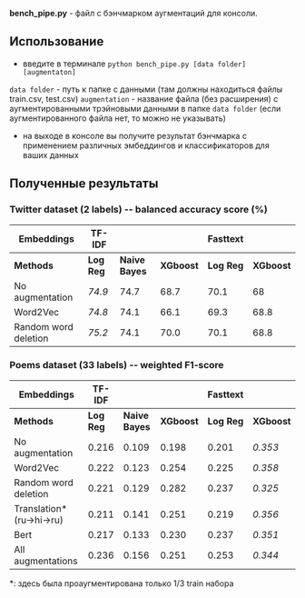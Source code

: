 **bench_pipe.py** - файл с бэнчмарком аугментаций для консоли.

## Использование
* введите в терминале `python bench_pipe.py [data folder] [augmentaton]`

`data folder` - путь к папке с данными (там должны находиться файлы train.csv, test.csv)
`augmentation` - название файла (без расширения) с аугментированными трэйновыми данными в папке `data folder` (если аугментированного файла нет, то можно не указывать)

* на выходе в консоле вы получите результат бэнчмарка с применением различных эмбеддингов и классификаторов для ваших данных

## Полученные результаты

### Twitter dataset (2 labels) -- balanced accuracy score (%)

|Embeddings | TF-IDF |  | | Fasttext ||
|------------|--------|-------|-------|-----|-------|
|**Methods** | **Log Reg** | **Naive Bayes** | **XGboost** | **Log Reg** | **XGboost** |
|No augmentation | *74.9* | 74.7 | 68.7 | 70.1 | 68 |
|Word2Vec | *74.8* | 74.1 | 66.1 | 69.3 | 68.8 |
|Random word deletion | *75.2* | 74.1 | 70.0 | 70.1 | 68.8 |

### Poems dataset (33 labels) -- weighted F1-score

|Embeddings | TF-IDF |  | | Fasttext ||
|------------|--------|-------|-------|-----|-------|
|**Methods** | **Log Reg** | **Naive Bayes** | **XGboost** | **Log Reg** | **XGboost** |
|No augmentation | 0.216 | 0.109 | 0.198 | 0.201 | *0.353* |
|Word2Vec | 0.222 | 0.123 | 0.254 | 0.225 | *0.358* |
|Random word deletion | 0.221 | 0.129 | 0.282 | 0.237 | *0.325* |
|Translation\* (ru->hi->ru) | 0.211 | 0.141 | 0.251 | 0.219 | *0.356* |
|Bert | 0.217 | 0.133 | 0.230 | 0.237 | *0.351* |
|All augmentations | 0.236 | 0.156 | 0.251 | 0.253 | *0.344* |

\*: здесь была проаугментирована только 1/3 train набора 
